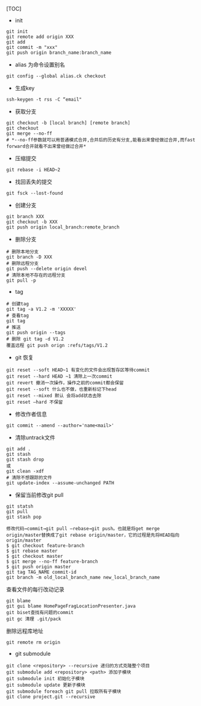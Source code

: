 [TOC]



* init 

```shell
git init
git remote add origin XXX
git add 
git commit -m "xxx"
git push origin branch_name:branch_name
```

* alias 为命令设置别名

```shell
git config --global alias.ck checkout
```

* 生成key

```shell
ssh-keygen -t rss -C “email"
```

* 获取分支

```shell
git checkout -b [local branch] [remote branch]
git checkout
git merge --no-ff
# *--no-ff参数就可以用普通模式合并,合并后的历史有分支,能看出来曾经做过合并,而fast forward合并就看不出来曾经做过合并*
```

* 压缩提交

```shell
git rebase -i HEAD~2
```

* 找回丢失的提交

```shell
git fsck --lost-found
```

* 创建分支

```shell
git branch XXX
git checkout -b XXX
git push origin local_branch:remote_branch
```

* 删除分支

```shell
# 删除本地分支
git branch -D XXX
# 删除远程分支
git push --delete origin devel
# 清除本地不存在的远程分支
git pull -p
```

* tag

```shell
# 创建tag
git tag -a V1.2 -m 'XXXXX'
# 查看tag
git tag
# 推送 
git push origin --tags
# 删除 git tag -d V1.2
覆盖远程 git push orign :refs/tags/V1.2
```

*  git 恢复

```shell
git reset --soft HEAD~1 有变化的文件会出现暂存区等待commit
git reset --hard HEAD ~1 清除上一次commit
git revert 撤消一次操作，操作之前的commit都会保留
git reset --soft 什么也不做，也重新标记下head
git reset --mixed 默认 会将add状态去除
git reset —hard 不保留
```

* 修改作者信息

```shell
git commit --amend --author='name<mail>'
```

* 清除untrack文件

```shell
git add .
git stash 
git stash drop
或 
git clean -xdf
# 清除不想跟踪的文件
git update-index --assume-unchanged PATH
```

* 保留当前修改git pull

```shell
git statsh 
git pull
git stash pop
```

```shell
修改代码→commit→git pull —rebase→git push。也就是将get merge origin/master替换成了git rebase origin/master，它的过程是先将HEAD指向origin/master
$ git checkout feature-branch
$ git rebase master
$ git checkout master
$ git merge --no-ff feature-branch
$ git push origin master
git tag TAG_NAME commit-id
git branch -m old_local_branch_name new_local_branch_name
```

查看文件的每行改动记录

```shell
git blame
git gui blame HomePageFragLocationPresenter.java
git biset查找有问题的commit
git gc 清理 .git/pack
```

删除远程库地址

```shell
git remote rm origin
```

* git submodule

```shell
git clone <repository> --recursive 递归的方式克隆整个项目
git submodule add <repository> <path> 添加子模块
git submodule init 初始化子模块
git submodule update 更新子模块
git submodule foreach git pull 拉取所有子模块
git clone project.git --recursive
```

